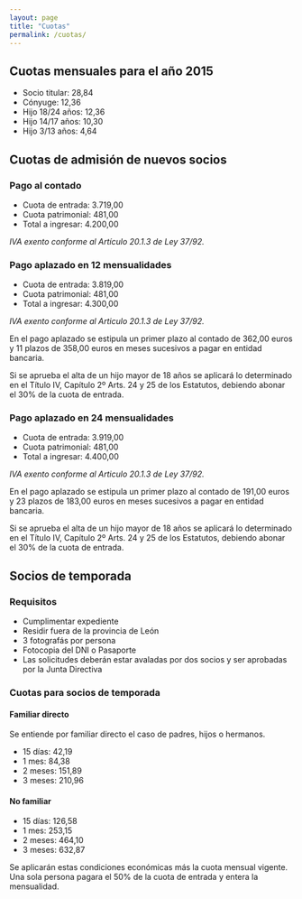 ```yaml
---
layout: page
title: "Cuotas"
permalink: /cuotas/
---
```




## Cuotas mensuales para el año 2015

* Socio titular: 28,84
* Cónyuge: 12,36
* Hijo 18/24 años: 12,36
* Hijo 14/17 años: 10,30
* Hijo 3/13 años: 4,64

## Cuotas de admisión de nuevos socios

### Pago al contado

* Cuota de entrada:	3.719,00
* Cuota patrimonial: 481,00
* Total a ingresar: 4.200,00

_IVA exento conforme al Artículo 20.1.3 de Ley 37/92._

### Pago aplazado en 12 mensualidades

* Cuota de entrada:	3.819,00
* Cuota patrimonial: 481,00
* Total a ingresar: 4.300,00

_IVA exento conforme al Articulo 20.1.3 de Ley 37/92._

En el pago aplazado se estipula un primer plazo al contado de 362,00 euros y 11 plazos de 358,00 euros en meses sucesivos a pagar en entidad bancaria.

Si se aprueba el alta de un hijo mayor de 18 años se aplicará lo determinado en el Título IV, Capítulo 2º Arts. 24 y 25 de los Estatutos, debiendo abonar el 30% de la cuota de entrada.

### Pago aplazado en 24 mensualidades

* Cuota de entrada:	3.919,00
* Cuota patrimonial: 481,00
* Total a ingresar: 4.400,00

_IVA exento conforme al Articulo 20.1.3 de Ley 37/92._

En el pago aplazado se estipula un primer plazo al contado de 191,00 euros y 23 plazos de 183,00 euros en meses sucesivos a pagar en entidad bancaria.

Si se aprueba el alta de un hijo mayor de 18 años se aplicará lo determinado en el Título IV, Capítulo 2º Arts. 24 y 25 de los Estatutos, debiendo abonar el 30% de la cuota de entrada.

## Socios de temporada

### Requisitos

* Cumplimentar expediente
* Residir fuera de la provincia de León
* 3 fotografás por persona
* Fotocopia del DNI o Pasaporte
* Las solicitudes deberán estar avaladas por dos socios y ser aprobadas por la Junta Directiva

### Cuotas para socios de temporada

#### Familiar directo

Se entiende por familiar directo el caso de padres, hijos o hermanos.

* 15 días: 42,19
* 1 mes: 84,38	
* 2 meses: 151,89
* 3 meses: 210,96

#### No familiar

* 15 días: 126,58
* 1 mes: 253,15
* 2 meses: 464,10
* 3 meses: 632,87

Se aplicarán estas condiciones económicas más la cuota mensual vigente. Una sola persona pagara el 50% de la cuota de entrada y entera la mensualidad.